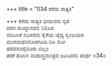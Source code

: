 +++
title = "034 ಕರೆದು ಸಾತ್ಯಕಿ"

+++
ಕರೆದು ಸಾತ್ಯಕಿ ಭೀಮನನು ನೃಪ  
ವರನ ಸುಯ್ದಾನದಲಿ ನಿಲಿಸಿದ  
ನರಿಬಲಕೆ ನೂಕಿದನು ಕೈಕೆಯ ಚೈದ್ಯ ಸೃಂಜಯರ  
ಮುರಮಥನನೊಡಗೂಡಿ ನಿಜ ಮೋ  
ಹರವನಂದೈನೂರು ಬಿಲ್ಲಂ  
ತರಕೆ ತೊಲಗಿ ಮಹಾಸ್ತ್ರಮಂತ್ರವ ಜಪಿಸಿದನು ಪಾರ್ಥ    ॥34॥
